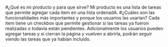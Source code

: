 #¿Qué es mi producto y para que sirve?
Mi producto es una lista de tareas que permite agregar cada item en una lista ordenadA.
#¿Cuáles son las funcionalidades más importantes y porque los usuarios las usarían?
Cada item tiene un checkbox que permite gestionar si las tareas ya fueron realizadas o todavía están pendientes. Adicionalmente los usuarios pueden agregar tareas y si cierran la página y vuelven a abrirla, podrán seguir viendo las tareas que ya habían incluido.
